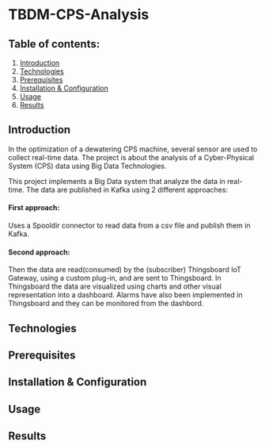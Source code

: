 # TBDM-CPS-Analysis

## Table of contents:
1. [Introduction](#introduction)
2. [Technologies](#technologies)
3. [Prerequisites](#prerequisites)
4. [Installation & Configuration](#installation--configuration)
5. [Usage](#usage)
6. [Results](#results)




## Introduction
In the optimization of a dewatering CPS machine, several sensor are used to collect real-time data. The project is about the analysis of a Cyber-Physical System (CPS) data using Big Data Technologies.

This project implements a Big Data system that analyze the data in real-time. The data are published in Kafka using 2 different approaches:
#### First approach:
Uses a Spooldir connector to read data from a csv file and publish them in Kafka.
#### Second approach:

Then the data are read(consumed) by the (subscriber) Thingsboard IoT Gateway, using a custom plug-in, and are sent to Thingsboard. In Thingsboard the data are visualized using charts and other visual representation into a dashboard. Alarms have also been implemented in Thingsboard and they can be monitored from the dashbord.

## Technologies
## Prerequisites
## Installation & Configuration
## Usage
## Results
